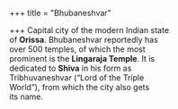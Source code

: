 +++
title = "Bhubaneshvar"

+++
Capital city of the modern Indian state  
of **Orissa**. Bhubaneshvar reportedly has  
over 500 temples, of which the most  
prominent is the **Lingaraja Temple**. It is  
dedicated to **Shiva** in his form as  
Tribhuvaneshvar (“Lord of the Triple  
World”), from which the city also gets  
its name.